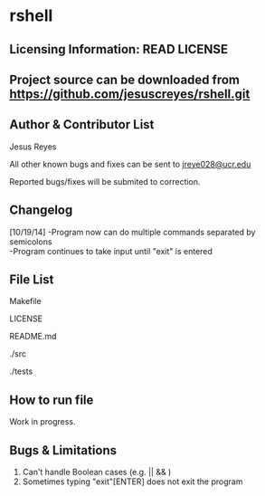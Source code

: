 rshell
======

Licensing Information: READ LICENSE
---
Project source can be downloaded from https://github.com/jesuscreyes/rshell.git
----

Author & Contributor List
-------------------------
Jesus Reyes

All other known bugs and fixes can be sent to jreye028@ucr.edu

Reported bugs/fixes will be submited to correction.

Changelog
---------
[10/19/14]
    -Program now can do multiple commands separated by semicolons    
    -Program continues to take input until "exit" is entered

File List
---------

Makefile

LICENSE

README.md

./src

./tests

How to run file
---------------
Work in progress.


Bugs & Limitations
-----------------
1. Can't handle Boolean cases (e.g. || && )
2. Sometimes typing "exit"[ENTER] does not exit the program

